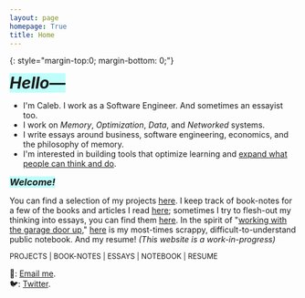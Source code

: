 ```yaml
---
layout: page
homepage: True
title: Home
---
```


{: style="margin-top:0; margin-bottom: 0;"}

<h1 style="background-color: #00ffef40;display: inline;"><em>Hello—</em></h1>

- I'm Caleb. I work as a Software Engineer. And sometimes an essayist too.
- I work on _Memory_, _Optimization_, _Data_, and _Networked_ systems.
- I write essays around business, software engineering, economics, and the philosophy of memory.
- I'm interested in building tools that optimize learning and [expand what people can think and do](https://numinous.productions/ttft/).

<h3 style="background-color: #00ffef40;display: inline;"><em>Welcome!</em></h3>

You can find a selection of my projects [here](/projects/). I keep track of book-notes for a few of the books and articles I read [here](/booknotes/); sometimes I try to flesh-out my thinking into essays, you can find them [here](/essays/). In the spirit of "[working with the garage door up](https://notes.andymatuschak.org/Work_with_the_garage_door_up)," [here](/notes/) is my most-times scrappy, difficult-to-understand public notebook. And my resume! _(This website is a work-in-progress)_

<!-- <div class="inlne-nav">
<span style="background-color: #a3a3a340;border-radius: 0.5em;display: inline;font-size: 0.9em;text-align: right"><a href="/projects/" style="text-decoration: none;">PROJECTS</a></span>
<span style="background-color: #a3a3a340;border-radius: 0.5em;display: inline;font-size: 0.9em;text-align: right"><a href="/booknotes/" style="text-decoration: none;">BOOK-NOTES</a></span>
<span style="background-color: #a3a3a340;border-radius: 0.5em;display: inline;font-size: 0.9em;text-align: right"><a href="/essays/" style="text-decoration: none;">ESSAYS</a></span>
<span style="background-color: #a3a3a340;border-radius: 0.5em;display: inline;font-size: 0.9em;text-align: right"><a href="/notes/" style="text-decoration: none;">NOTEBOOK</a></span>
<span style="background-color: #a3a3a340;border-radius: 0.5em;display: inline;font-size: 0.9em;text-align: right"><a href="/resume.pdf/" style="text-decoration: none;">RESUME</a></span>
</div> -->

<span style="font-size: 0.9em;text-align: right !important;"><a href="/projects/" style="text-decoration: none;">PROJECTS</a> | <a href="/booknotes/" style="text-decoration: none;">BOOK-NOTES</a> | <a href="/essays/" style="text-decoration: none;">ESSAYS</a> | <a href="/notes/" style="text-decoration: none;">NOTEBOOK</a> | <a href="/resume.pdf/" style="text-decoration: none;">RESUME</a></span>


📩: [Email me](mailto:dco2.caleb@gmail.com).  
🐦: [Twitter](https://twitter.com/rojaye_shegz).   
